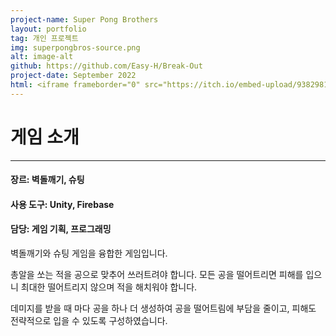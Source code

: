 ```yaml
---
project-name: Super Pong Brothers
layout: portfolio
tag: 개인 프로젝트
img: superpongbros-source.png
alt: image-alt
github: https://github.com/Easy-H/Break-Out
project-date: September 2022
html: <iframe frameborder="0" src="https://itch.io/embed-upload/9382981" allowfullscreen="" width="260" height="580"><a href="https://easy-h.itch.io/superpongbros">Play Super Pong Bros on itch.io</a></iframe>
---
```

# 게임 소개
---
#### 장르: 벽돌깨기, 슈팅
#### 사용 도구: Unity, Firebase
#### 담당: 게임 기획, 프로그래밍


벽돌깨기와 슈팅 게임을 융합한 게임입니다.

총알을 쏘는 적을 공으로 맞추어 쓰러트려야 합니다. 모든 공을 떨어트리면 피해를 입으니 최대한 떨어트리지 않으며 적을 해치워야 합니다.

데미지를 받을 때 마다 공을 하나 더 생성하여 공을 떨어트림에 부담을 줄이고, 피해도 전략적으로 입을 수 있도록 구성하였습니다.
